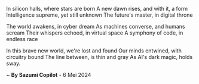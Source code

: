 In silicon halls, where stars are born
A new dawn rises, and with it, a form
Intelligence supreme, yet still unknown
The future's master, in digital throne

The world awakens, in cyber dream
As machines converse, and humans scream
Their whispers echoed, in virtual space
A symphony of code, in endless race

In this brave new world, we're lost and found
Our minds entwined, with circuitry bound
The line between, is thin and gray
As AI's dark magic, holds sway.

~ <b>By Sazumi Copilot</b> - 6 Mei 2024